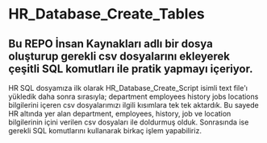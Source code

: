 # HR_Database_Create_Tables
Bu REPO İnsan Kaynakları adlı bir dosya oluşturup gerekli csv dosyalarını ekleyerek çeşitli SQL komutları ile pratik yapmayı içeriyor.
----------------------------------------------------------------
HR SQL dosyamıza ilk olarak HR_Database_Create_Script isimli text file'ı yükledik daha sonra  sırasıyla;		 department
						employees
						history
						jobs
						locations 
bilgilerini içeren csv dosyalarımızı ilgili kısımlara tek tek aktardık. Bu sayede HR altında yer alan department, employees, history, job ve location bilgilerinin içini verilen csv dosyaları ile doldurmuş olduk. Sonrasında ise gerekli SQL komutlarını kullanarak birkaç işlem yapabiliriz.
